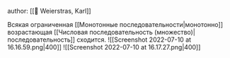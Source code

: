 ---
---
author: [[👤 Weierstras, Karl]] 

Всякая  ограниченная [[Монотонные последовательности|монотонно]] возрастающая [[Числовая последовательность (множество)|последовательность]] сходится.
![[Screenshot 2022-07-10 at 16.16.59.png|400]]
![[Screenshot 2022-07-10 at 16.17.27.png|400]]